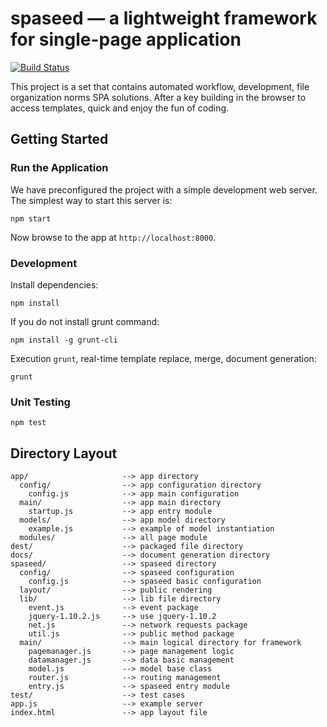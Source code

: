 # spaseed —  a lightweight framework for single-page application

[![Build Status](https://travis-ci.org/evanyuanvip/spaseed.svg?branch=master)](https://travis-ci.org/evanyuanvip/spaseed)

This project is a set that contains automated workflow, development, file organization norms SPA solutions. After a key building in the browser to access templates, quick and enjoy the fun of coding.

## Getting Started

### Run the Application

We have preconfigured the project with a simple development web server.  The simplest way to start
this server is:

```
npm start
```

Now browse to the app at `http://localhost:8000`.

### Development

Install dependencies:

```
npm install
```

If you do not install grunt command:

```
npm install -g grunt-cli
```

Execution `grunt`, real-time template replace, merge, document generation:

```
grunt
```

### Unit Testing

```
npm test
```

## Directory Layout
    app/                     --> app directory
      config/                --> app configuration directory
        config.js            --> app main configuration
      main/                  --> app main directory
        startup.js           --> app entry module
      models/                --> app model directory
        example.js           --> example of model instantiation
      modules/               --> all page module
    dest/                    --> packaged file directory
    docs/                    --> document generation directory
    spaseed/                 --> spaseed directory
      config/                --> spaseed configuration
        config.js            --> spaseed basic configuration
      layout/                --> public rendering
      lib/                   --> lib file directory
        event.js             --> event package
        jquery-1.10.2.js     --> use jquery-1.10.2
        net.js               --> network requests package
        util.js              --> public method package
      main/                  --> main logical directory for framework
        pagemanager.js       --> page management logic
        datamanager.js       --> data basic management
        model.js             --> model base class
        router.js            --> routing management
        entry.js             --> spaseed entry module
    test/                    --> test cases
    app.js                   --> example server
    index.html               --> app layout file 
  


